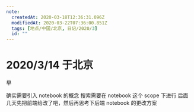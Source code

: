 ```yaml
---
note:
  createdAt: 2020-03-18T12:36:31.096Z
  modifiedAt: 2020-03-22T07:36:00.851Z
  tags: [地点/中国/北京, 日记/2020/3]
  id: ""
---
```


# 2020/3/14 于北京

<!-- @timer "date":"Sat Mar 14 2020 09:25:39 GMT+0800 (CST)" -->

早

<!-- @timer "date":"Sat Mar 14 2020 23:40:30 GMT+0800 (CST)","duration":"about 14 hours" -->

确实需要引入 notebook 的概念
搜索需要在 notebook 这个 scope 下进行
后面几天先把前端给改了吧，然后再思考下后端 notebook 的更改方案
